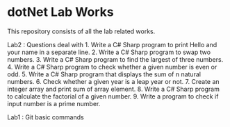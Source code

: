# dotNet Lab Works

This repository consists of all the lab related works.

Lab2 : Questions deal with 1. Write a C# Sharp program to print Hello and your name in a separate line. 2. Write a C# Sharp program to swap two numbers. 3. Write a C# Sharp program to find the largest of three numbers. 4. Write a C# Sharp program to check whether a given number is even or odd. 5. Write a C# Sharp program that displays the sum of n natural numbers. 6. Check whether a given year is a leap year or not. 7. Create an integer array and print sum of array element. 8. Write a C# Sharp program to calculate the factorial of a given number. 9. Write a program to check if input number is a prime number.

Lab1 : Git basic commands
